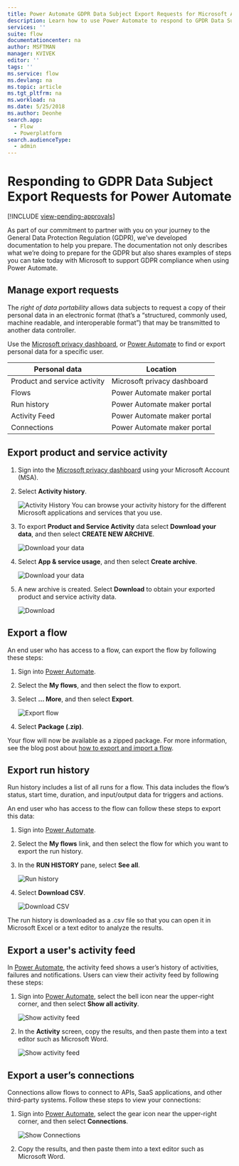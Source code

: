 ```yaml
---
title: Power Automate GDPR Data Subject Export Requests for Microsoft Accounts (MSA) | Microsoft Docs
description: Learn how to use Power Automate to respond to GPDR Data Subject Export Requests for Microsoft Accounts.
services: ''
suite: flow
documentationcenter: na
author: MSFTMAN
manager: KVIVEK
editor: ''
tags: ''
ms.service: flow
ms.devlang: na
ms.topic: article
ms.tgt_pltfrm: na
ms.workload: na
ms.date: 5/25/2018
ms.author: Deonhe
search.app: 
  - Flow
  - Powerplatform
search.audienceType: 
  - admin
---
```

# Responding to GDPR Data Subject Export Requests for Power Automate
[!INCLUDE [view-pending-approvals](includes/cc-rebrand.md)]

As part of our commitment to partner with you on your journey to the General Data Protection Regulation (GDPR), we’ve developed documentation to help you prepare. The documentation not only describes what we’re doing to prepare for the GDPR but also shares examples of steps you can take today with Microsoft to support GDPR compliance when using Power Automate.

## Manage export requests

The *right of data portability* allows data subjects to request a copy of their personal data in an electronic format (that’s a “structured, commonly used, machine readable, and interoperable format”) that may be transmitted to another data controller.

Use the [Microsoft privacy dashboard](https://account.microsoft.com/privacy/), or [Power Automate](https://flow.microsoft.com/) to find or export personal data for a specific user.

|Personal data|Location|
|-----------------|-------------------|
|Product and service activity|Microsoft privacy dashboard|
|Flows|Power Automate maker portal|
|Run history|Power Automate maker portal|
|Activity Feed|Power Automate maker portal|
|Connections|Power Automate maker portal|

## Export product and service activity

1. Sign into the [Microsoft privacy dashboard](https://account.microsoft.com/privacy/) using your Microsoft Account (MSA).
1. Select **Activity history**.

    ![Activity History](./media/gdpr-dsr-export-msa/activityhistory.png)
    You can browse your activity history for the different Microsoft applications and services that you use.
1. To export **Product and Service Activity** data select **Download your data**, and then select **CREATE NEW ARCHIVE**.

    ![Download your data](./media/gdpr-dsr-export-msa/downloaddata.png)

1. Select **App & service usage**, and then select **Create archive**.

    ![Download your data](./media/gdpr-dsr-export-msa/create-archive.png)
1. A new archive is created. Select **Download** to obtain your exported product and service activity data.

    ![Download](./media/gdpr-dsr-export-msa/download.png)

## Export a flow

An end user who has access to a flow, can export the flow by following these steps:

1. Sign into [Power Automate](https://flow.microsoft.com/).

1. Select the **My flows**, and then select the flow to export.

1. Select **… More**, and then select **Export**.

    ![Export flow](./media/gdpr-dsr-export/export-flow.png)

1. Select **Package (.zip)**.

Your flow will now be available as a zipped package. For more information, see the blog post about [how to export and import a flow](https://flow.microsoft.com/blog/import-export-bap-packages/).

## Export run history

Run history includes a list of all runs for a flow. This data includes the flow’s status, start time, duration, and input/output data for triggers and actions.

An end user who has access to the flow can follow these steps to export this data:

1. Sign into [Power Automate](https://flow.microsoft.com/).
1. Select the **My flows** link, and then select the flow for which you want to export the run history.
1. In the **RUN HISTORY** pane, select **See all**.

    ![Run history](./media/gdpr-dsr-export/run-history.png)

1. Select **Download CSV**.

    ![Download CSV](./media/gdpr-dsr-export/download-csv.png)

The run history is downloaded as a .csv file so that you can open it in Microsoft Excel or a text editor to analyze the results.

## Export a user's activity feed

In [Power Automate](https://flow.microsoft.com/), the activity feed shows a user’s history of activities, failures and notifications. Users can view their activity feed by following these steps:

1. Sign into [Power Automate](https://flow.microsoft.com/), select the bell icon near the upper-right corner, and then select **Show all activity**.

    ![Show activity feed](./media/gdpr-dsr-export/show-activity-feed.png)

1. In the **Activity** screen, copy the results, and then paste them into a text editor such as Microsoft Word.

    ![Show activity feed](./media/gdpr-dsr-export/export-activity-feed.png)

## Export a user’s connections

Connections allow flows to connect to APIs, SaaS applications, and other third-party systems. Follow these steps to view your connections:

1. Sign into [Power Automate](https://flow.microsoft.com/), select the gear icon near the upper-right corner, and then select **Connections**.

    ![Show Connections](./media/gdpr-dsr-export/show-connections.png)
1. Copy the results, and then paste them into a text editor such as Microsoft Word.
